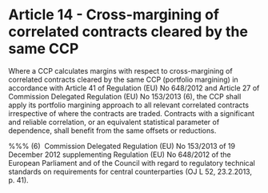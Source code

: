 # Article 14 - Cross-margining of correlated contracts cleared by the same CCP


Where a CCP calculates margins with respect to cross-margining of correlated contracts cleared by the same CCP (portfolio margining) in accordance with Article 41 of Regulation (EU) No 648/2012 and Article 27 of Commission Delegated Regulation (EU) No 153/2013 (6), the CCP shall apply its portfolio margining approach to all relevant correlated contracts irrespective of where the contracts are traded. Contracts with a significant and reliable correlation, or an equivalent statistical parameter of dependence, shall benefit from the same offsets or reductions.

%%% (6)  Commission Delegated Regulation (EU) No 153/2013 of 19 December 2012 supplementing Regulation (EU) No 648/2012 of the European Parliament and of the Council with regard to regulatory technical standards on requirements for central counterparties (OJ L 52, 23.2.2013, p. 41).
